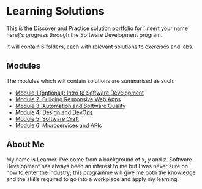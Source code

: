 # Learning Solutions

This is the Discover and Practice solution portfolio for [insert your name here]'s progress through the Software Development program.

It will contain 6 folders, each with relevant solutions to exercises and labs.

## Modules

The modules which will contain solutions are summarised as such:
- [Module 1 (optional): Intro to Software Development](./Module1)
- [Module 2: Building Responsive Web Apps](./Module2)
- [Module 3: Automation and Software Quality](./Module3)
- [Module 4: Design and DevOps](./Module4)
- [Module 5: Software Craft](./Module5)
- [Module 6: Microservices and APIs](./Module6)

## About Me
My name is Learner. I've come from a background of x, y and z. Software Development has always been an interest to me but I was never sure on how to enter the industry; this programme will give me both the knowledge and the skills required to go into a workplace and apply my learning.
